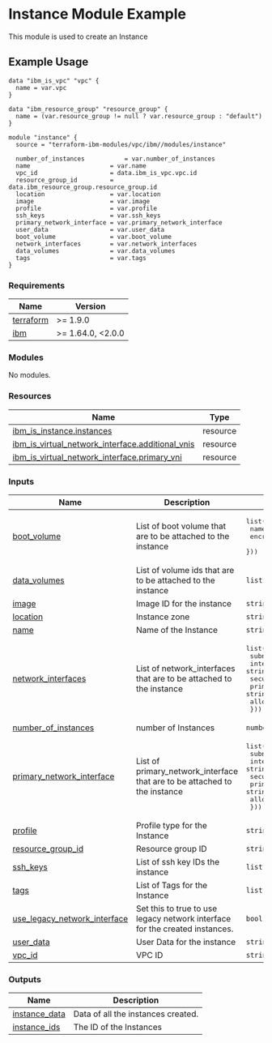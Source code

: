 # Instance Module Example

This module is used to create an Instance

## Example Usage
```
data "ibm_is_vpc" "vpc" {
  name = var.vpc
}

data "ibm_resource_group" "resource_group" {
  name = (var.resource_group != null ? var.resource_group : "default")
}

module "instance" {
  source = "terraform-ibm-modules/vpc/ibm//modules/instance"

  number_of_instances           = var.number_of_instances
  name                      = var.name
  vpc_id                    = data.ibm_is_vpc.vpc.id
  resource_group_id         = data.ibm_resource_group.resource_group.id
  location                  = var.location
  image                     = var.image
  profile                   = var.profile
  ssh_keys                  = var.ssh_keys
  primary_network_interface = var.primary_network_interface
  user_data                 = var.user_data
  boot_volume               = var.boot_volume
  network_interfaces        = var.network_interfaces
  data_volumes              = var.data_volumes
  tags                      = var.tags
}
```

<!-- BEGINNING OF PRE-COMMIT-TERRAFORM DOCS HOOK -->
### Requirements

| Name | Version |
|------|---------|
| <a name="requirement_terraform"></a> [terraform](#requirement\_terraform) | >= 1.9.0 |
| <a name="requirement_ibm"></a> [ibm](#requirement\_ibm) | >= 1.64.0, <2.0.0 |

### Modules

No modules.

### Resources

| Name | Type |
|------|------|
| [ibm_is_instance.instances](https://registry.terraform.io/providers/IBM-Cloud/ibm/latest/docs/resources/is_instance) | resource |
| [ibm_is_virtual_network_interface.additional_vnis](https://registry.terraform.io/providers/IBM-Cloud/ibm/latest/docs/resources/is_virtual_network_interface) | resource |
| [ibm_is_virtual_network_interface.primary_vni](https://registry.terraform.io/providers/IBM-Cloud/ibm/latest/docs/resources/is_virtual_network_interface) | resource |

### Inputs

| Name | Description | Type | Default | Required |
|------|-------------|------|---------|:--------:|
| <a name="input_boot_volume"></a> [boot\_volume](#input\_boot\_volume) | List of boot volume that are to be attached to the instance | <pre>list(object({<br/>    name       = string<br/>    encryption = string<br/>  }))</pre> | `[]` | no |
| <a name="input_data_volumes"></a> [data\_volumes](#input\_data\_volumes) | List of volume ids that are to be attached to the instance | `list(string)` | `[]` | no |
| <a name="input_image"></a> [image](#input\_image) | Image ID for the instance | `string` | n/a | yes |
| <a name="input_location"></a> [location](#input\_location) | Instance zone | `string` | n/a | yes |
| <a name="input_name"></a> [name](#input\_name) | Name of the Instance | `string` | n/a | yes |
| <a name="input_network_interfaces"></a> [network\_interfaces](#input\_network\_interfaces) | List of network\_interfaces that are to be attached to the instance | <pre>list(object({<br/>    subnet               = string<br/>    interface_name       = string<br/>    security_groups      = list(string)<br/>    primary_ipv4_address = string<br/>    allow_ip_spoofing    = optional(bool)<br/>  }))</pre> | `[]` | no |
| <a name="input_number_of_instances"></a> [number\_of\_instances](#input\_number\_of\_instances) | number of Instances | `number` | `1` | no |
| <a name="input_primary_network_interface"></a> [primary\_network\_interface](#input\_primary\_network\_interface) | List of primary\_network\_interface that are to be attached to the instance | <pre>list(object({<br/>    subnet               = string<br/>    interface_name       = string<br/>    security_groups      = list(string)<br/>    primary_ipv4_address = string<br/>    allow_ip_spoofing    = optional(bool)<br/>  }))</pre> | n/a | yes |
| <a name="input_profile"></a> [profile](#input\_profile) | Profile type for the Instance | `string` | n/a | yes |
| <a name="input_resource_group_id"></a> [resource\_group\_id](#input\_resource\_group\_id) | Resource group ID | `string` | `null` | no |
| <a name="input_ssh_keys"></a> [ssh\_keys](#input\_ssh\_keys) | List of ssh key IDs the instance | `list(string)` | n/a | yes |
| <a name="input_tags"></a> [tags](#input\_tags) | List of Tags for the Instance | `list(string)` | `null` | no |
| <a name="input_use_legacy_network_interface"></a> [use\_legacy\_network\_interface](#input\_use\_legacy\_network\_interface) | Set this to true to use legacy network interface for the created instances. | `bool` | `false` | no |
| <a name="input_user_data"></a> [user\_data](#input\_user\_data) | User Data for the instance | `string` | `null` | no |
| <a name="input_vpc_id"></a> [vpc\_id](#input\_vpc\_id) | VPC ID | `string` | n/a | yes |

### Outputs

| Name | Description |
|------|-------------|
| <a name="output_instance_data"></a> [instance\_data](#output\_instance\_data) | Data of all the instances created. |
| <a name="output_instance_ids"></a> [instance\_ids](#output\_instance\_ids) | The ID of the Instances |
<!-- END OF PRE-COMMIT-TERRAFORM DOCS HOOK -->
